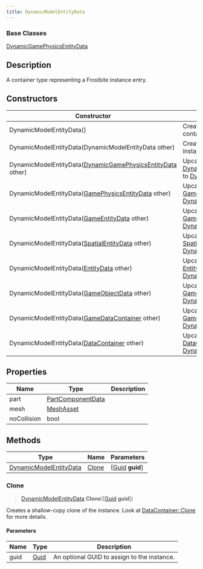 ```yaml
---
title: DynamicModelEntityData
---
```

### Base Classes

[DynamicGamePhysicsEntityData](/vext/ref/fb/dynamicgamephysicsentitydata/)

## Description

A container type representing a Frostbite instance entry.

## Constructors

| Constructor                                                                                | Description                                                                                                                                  |
| ------------------------------------------------------------------------------------------ | -------------------------------------------------------------------------------------------------------------------------------------------- |
| DynamicModelEntityData()                                                                   | Create a new instance of this container type.                                                                                                |
| DynamicModelEntityData(DynamicModelEntityData other)                                       | Create a reference copy of an instance of the same type.                                                                                     |
| DynamicModelEntityData([DynamicGamePhysicsEntityData](/vext/ref/fb/dynamicgamephysicsentitydata/) other) | Upcast an instance of type [DynamicGamePhysicsEntityData](/vext/ref/fb/dynamicgamephysicsentitydata/) to [DynamicModelEntityData](/vext/ref/fb/dynamicmodelentitydata/). |
| DynamicModelEntityData([GamePhysicsEntityData](/vext/ref/fb/gamephysicsentitydata/) other)               | Upcast an instance of type [GamePhysicsEntityData](/vext/ref/fb/gamephysicsentitydata/) to [DynamicModelEntityData](/vext/ref/fb/dynamicmodelentitydata/).               |
| DynamicModelEntityData([GameEntityData](/vext/ref/fb/gameentitydata/) other)                             | Upcast an instance of type [GameEntityData](/vext/ref/fb/gameentitydata/) to [DynamicModelEntityData](/vext/ref/fb/dynamicmodelentitydata/).                             |
| DynamicModelEntityData([SpatialEntityData](/vext/ref/fb/spatialentitydata/) other)                       | Upcast an instance of type [SpatialEntityData](/vext/ref/fb/spatialentitydata/) to [DynamicModelEntityData](/vext/ref/fb/dynamicmodelentitydata/).                       |
| DynamicModelEntityData([EntityData](/vext/ref/fb/entitydata/) other)                                     | Upcast an instance of type [EntityData](/vext/ref/fb/entitydata/) to [DynamicModelEntityData](/vext/ref/fb/dynamicmodelentitydata/).                                     |
| DynamicModelEntityData([GameObjectData](/vext/ref/fb/gameobjectdata/) other)                             | Upcast an instance of type [GameObjectData](/vext/ref/fb/gameobjectdata/) to [DynamicModelEntityData](/vext/ref/fb/dynamicmodelentitydata/).                             |
| DynamicModelEntityData([GameDataContainer](/vext/ref/fb/gamedatacontainer/) other)                       | Upcast an instance of type [GameDataContainer](/vext/ref/fb/gamedatacontainer/) to [DynamicModelEntityData](/vext/ref/fb/dynamicmodelentitydata/).                       |
| DynamicModelEntityData([DataContainer](/vext/ref/shared/class/datacontainer) other)          | Upcast an instance of type [DataContainer](/vext/ref/shared/class/datacontainer) to [DynamicModelEntityData](/vext/ref/fb/dynamicmodelentitydata/).          |

## Properties

| Name        | Type                                   | Description |
| ----------- | -------------------------------------- | ----------- |
| part        | [PartComponentData](/vext/ref/fb/partcomponentdata/) |             |
| mesh        | [MeshAsset](/vext/ref/fb/meshasset/)                 |             |
| noCollision | bool                                   |             |

## Methods

| Type                                             | Name            | Parameters                                     |
| ------------------------------------------------ | --------------- | ---------------------------------------------- |
| [DynamicModelEntityData](/vext/ref/fb/dynamicmodelentitydata/) | [Clone](#clone) | \[[Guid](/vext/ref/shared/class/guid) **guid**\] |

### Clone

> [DynamicModelEntityData](/vext/ref/fb/dynamicmodelentitydata/) **Clone**(\[[Guid](/vext/ref/shared/class/guid) **guid**\])

Creates a shallow-copy clone of the instance. Look at [DataContainer::Clone](/vext/ref/shared/class/datacontainer#clone) for more details.

#### Parameters

| Name | Type         | Description                                 |
| ---- | ------------ | ------------------------------------------- |
| guid | [Guid](/vext/ref/shared/class/guid/) | An optional GUID to assign to the instance. |
